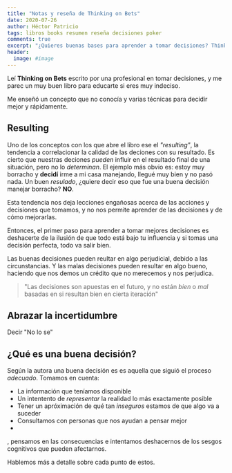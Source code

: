 ```yaml
---
title: "Notas y reseña de Thinking on Bets"
date: 2020-07-26
author: Héctor Patricio
tags: libros books resumen reseña decisiones poker
comments: true
excerpt: "¿Quieres buenas bases para aprender a tomar decisiones? Thinking on Bets te puede ayudar."
header:
  image: #image
---
```


Leí **Thinking on Bets** escrito por una profesional en tomar decisiones, y me parec un muy
buen libro para educarte si eres muy indeciso.

Me enseñó un concepto que no conocía y varias técnicas para decidir mejor y rápidamente.

## Resulting

Uno de los conceptos con los que abre el libro ese el _"resulting"_,
la tendencia a correlacionar la calidad de las deciones con su resultado.
Es cierto que nuestras deciones _pueden_ influir en el resultado
final de una situación, pero no lo _determinan_. El ejemplo más obvio es:
estoy muy borracho y **decidí** irme a mi casa manejando, llegué
muy bien y no pasó nada. Un buen _resulado_, ¿quiere decir eso que
fue una buena decisión manejar borracho? **NO**.

Esta tendencia nos deja lecciones engañosas acerca de las
acciones y decisiones que tomamos, y no nos permite aprender
de las decisiones y de cómo mejorarlas.

Entonces, el primer paso para aprender a tomar mejores decisiones
es deshacerte de la ilusión de que todo está bajo tu influencia y si
tomas una decisión perfecta, todo va salir bien.

Las buenas decisiones pueden reultar en algo perjudicial, debido a las circunstancias.
Y las malas decisiones pueden resultar en algo bueno, haciendo que nos demos un crédito que no
merecemos y nos perjudica.

> "Las decisiones son apuestas en el futuro, y no están _bien_ o _mal_ basadas en si resultan bien
en cierta iteración"

## Abrazar la incertidumbre

Decir "No lo se"

## ¿Qué es una buena decisión?

Según la autora una buena decisión es es aquella que siguió el proceso _adecuado_. Tomamos
en cuenta:

- La información que teníamos disponible
- Un intentento de _representar_ la realidad lo más exactamente posible
- Tener un apróximación de qué tan _inseguros_ estamos de que algo va a suceder
- Consultamos con personas que nos ayudan a pensar mejor
- 
, pensamos en las consecuencias e intentamos deshacernos
de los sesgos cognitivos que pueden afectarnos.

Hablemos más a detalle sobre cada punto de estos.

## 